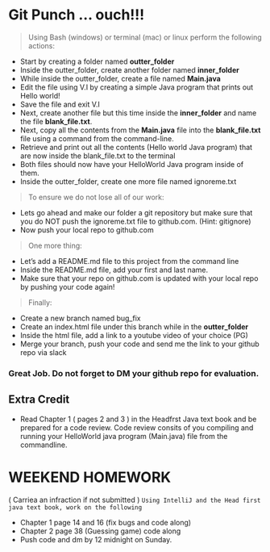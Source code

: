 # Git Punch … ouch!!!

> Using Bash (windows) or terminal (mac) or linux perform the following actions:

- Start by creating a folder named **outter_folder**
- Inside the outter_folder, create another folder named **inner_folder**
- While inside the outter_folder, create a file named **Main.java**
- Edit the file using V.I by creating a simple Java program that prints out Hello world!
- Save the file and exit V.I
- Next, create another file but this time inside the **inner_folder** and name the file **blank_file.txt**.
- Next, copy all the contents from the **Main.java** file into the **blank_file.txt** file using a command from the command-line.
- Retrieve and print out all the contents (Hello world Java program) that are now inside the blank_file.txt to the terminal
- Both files should now have your HelloWorld Java program inside of them.
- Inside the outter_folder, create one more file named ignoreme.txt

> To ensure we do not lose all of our work:
  - Lets go ahead and make our folder a git repository but make sure that you do NOT push the ignoreme.txt file to github.com. (Hint: gitignore)
  - Now push your local repo to github.com

> One more thing: 
- Let’s add a README.md file to this project from the command line
- Inside the README.md file, add your first and last name. 
- Make sure that your repo on github.com is updated with your local repo by pushing your code again!

> Finally:
- Create a new branch named bug_fix
- Create an index.html file under this branch while in the **outter_folder**
- Inside the html file, add a link to a youtube video of your choice (PG)
- Merge your branch, push your code and send me the link to your github repo via slack
### Great Job. Do not forget to DM your github repo for evaluation.

## Extra Credit
- Read Chapter 1 ( pages 2 and 3 ) in the Headfrst Java text book and be prepared for a code review.
 Code review consits of you compiling and running your HelloWorld java program (Main.java) file from the commandline. 


# WEEKEND HOMEWORK 
( Carriea an infraction if not submitted )
```Using IntelliJ and the Head first java text book, work on the following```
- Chapter 1 page 14  and 16 (fix bugs and code along)
- Chapter 2 page 38 (Guessing game) code along
- Push code and dm by 12 midnight on Sunday.



